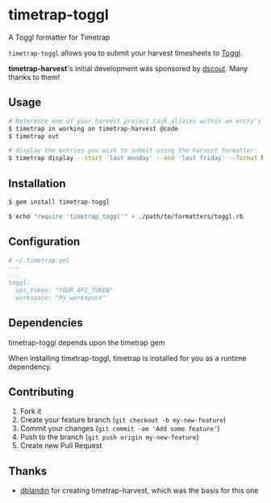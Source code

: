# timetrap-toggl

A Toggl formatter for Timetrap

`timetrap-toggl` allows you to submit your harvest timesheets to [Toggl](https://toggl.com/).

__timetrap-harvest__'s initial development was sponsored by [dscout](https://dscout.com). Many thanks to them!

## Usage

```bash
# Reference one of your harvest project task aliases within an entry's note:
$ timetrap in working on timetrap-harvest @code
$ timetrap out

# display the entries you wish to submit using the harvest formatter:
$ timetrap display --start 'last monday' --end 'last friday' --format harvest
```

## Installation

```bash
$ gem install timetrap-toggl

$ echo "require 'timetrap_toggl'" > ./path/to/formatters/toggl.rb
```

## Configuration

```yaml
# ~/.timetrap.yml
---
...
toggl:
  api_token: "YOUR_API_TOKEN"
  workspace: "My workspace"
```

## Dependencies

timetrap-toggl depends upon the timetrap gem

When installing timetrap-toggl, timetrap is installed for you as a runtime
dependency.

## Contributing

1. Fork it
2. Create your feature branch (`git checkout -b my-new-feature`)
3. Commit your changes (`git commit -am 'Add some feature'`)
4. Push to the branch (`git push origin my-new-feature`)
5. Create new Pull Request

## Thanks

* [dblandin](https://github.com/dblandin) for creating timetrap-harvest, which
    was the basis for this one
